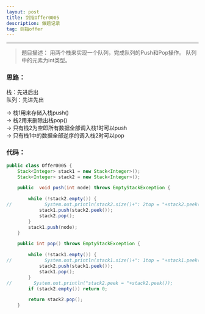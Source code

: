 ```yaml
---
layout: post
title: 剑指Offer0005
description: 做题记录
tag: 剑指offer
---
```


---




> 题目描述：
> 用两个栈来实现一个队列，完成队列的Push和Pop操作。 队列中的元素为int类型。

### 思路：

栈：先进后出  
队列：先进先出   

->  栈1用来存储入栈push()  
->  栈2用来删除出栈pop()  
->  只有栈2为空即所有数据全部调入栈1时可以push  
->  只有栈1中的数据全部逆序的调入栈2时可以pop  

### 代码：

```java
public class Offer0005 {
    Stack<Integer> stack1 = new Stack<Integer>();
    Stack<Integer> stack2 = new Stack<Integer>();

    public  void push(int node) throws EmptyStackException {

        while (!stack2.empty()) {
//            System.out.println(stack2.size()+": 2top = "+stack2.peek());
            stack1.push(stack2.peek());
            stack2.pop();
        }
        stack1.push(node);
    }

    public int pop() throws EmptyStackException {

        while (!stack1.empty()) {
//            System.out.println(stack1.size()+": 1top = "+stack1.peek());
            stack2.push(stack1.peek());
            stack1.pop();
        }
//        System.out.println("stack2.peek = "+stack2.peek());
        if (stack2.empty()) return 0;

        return stack2.pop();
    }
```

